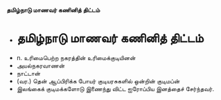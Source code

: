**தமிழ்நாடு மாணவர் கணினித் திட்டம்**
- # தமிழ்நாடு மாணவர் கணினித் திட்டம்
- n. உரிமைபெற்ற நகரத்தின் உரிமைக்குடியினன்
- அயல்நகரவாணன்
- நாட்டான்
- (வர.) தென் ஆப்பிரிக்க போயர் குடியரசுகளில் ஒன்றின் குடிமப்ன்
- இலங்கைக் குடிமக்களோடு இணைந்து விட்ட ஐரோப்பிய இனத்தைச் சேர்ந்தவர்.

